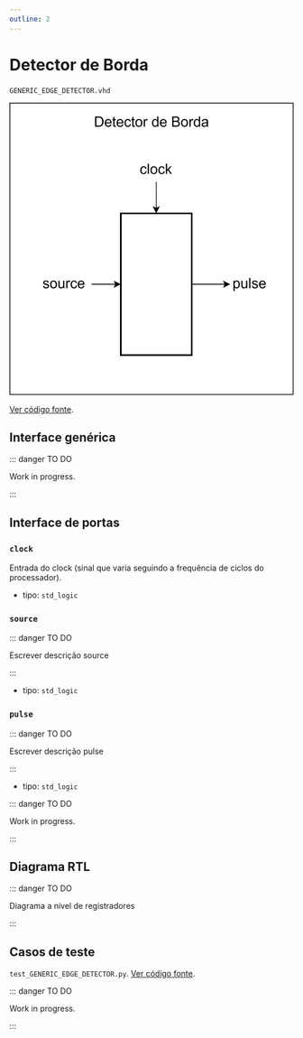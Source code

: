 ```yaml
---
outline: 2
---
```


# Detector de Borda

`GENERIC_EDGE_DETECTOR.vhd`

![Diagrama de portas do detector de borda](../../public/images/referencia/componentes/generic_edge_detector.drawio.svg)

[Ver código fonte](https://github.com/pfeinsper/24a-CTI-RISCV/blob/main/src/GENERIC_EDGE_DETECTOR.vhd).

## Interface genérica


::: danger TO DO

Work in progress.

:::

## Interface de portas

### `clock`

Entrada do clock (sinal que varia seguindo a frequência de ciclos do processador).

- tipo: `std_logic`

### `source`

::: danger TO DO

Escrever descrição source

:::

- tipo: `std_logic`

### `pulse`

::: danger TO DO

Escrever descrição pulse

:::

- tipo: `std_logic`

::: danger TO DO

Work in progress.

:::

## Diagrama RTL

::: danger TO DO

Diagrama a nível de registradores

:::

## Casos de teste

`test_GENERIC_EDGE_DETECTOR.py`.
[Ver código fonte](https://github.com/pfeinsper/24a-CTI-RISCV/blob/main/test/test_GENERIC_EDGE_DETECTOR.py).

::: danger TO DO

Work in progress.

:::
